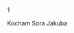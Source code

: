 1
 <html>   
         <head>
                <meta charset="UTF-8">
               <title>Kocham Sora Jakuba</title>
         </head>
         <body>
                <hl>Kocham Sora Jakuba</hl>
         </body>
 </html>
